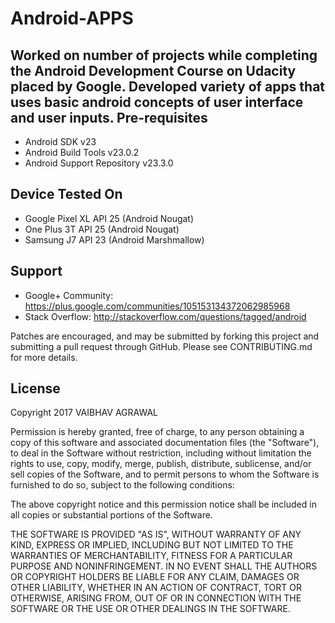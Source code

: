 # Android-APPS
Worked on number of projects while completing the Android Development Course on Udacity placed by Google. Developed variety of apps that uses basic android concepts of user interface and user inputs.
Pre-requisites
--------------

- Android SDK v23
- Android Build Tools v23.0.2
- Android Support Repository v23.3.0

Device Tested On
---------------

- Google Pixel XL API 25 (Android Nougat)
- One Plus 3T API 25 (Android Nougat)
- Samsung J7 API 23 (Android Marshmallow)

Support
-------

- Google+ Community: https://plus.google.com/communities/105153134372062985968
- Stack Overflow: http://stackoverflow.com/questions/tagged/android

Patches are encouraged, and may be submitted by forking this project and
submitting a pull request through GitHub. Please see CONTRIBUTING.md for more details.

License
-------
Copyright 2017 VAIBHAV AGRAWAL

Permission is hereby granted, free of charge, to any person obtaining a copy of this software and associated documentation files (the "Software"), to deal in the Software without restriction, including without limitation the rights to use, copy, modify, merge, publish, distribute, sublicense, and/or sell copies of the Software, and to permit persons to whom the Software is furnished to do so, subject to the following conditions:

The above copyright notice and this permission notice shall be included in all copies or substantial portions of the Software.

THE SOFTWARE IS PROVIDED "AS IS", WITHOUT WARRANTY OF ANY KIND, EXPRESS OR IMPLIED, INCLUDING BUT NOT LIMITED TO THE WARRANTIES OF MERCHANTABILITY, FITNESS FOR A PARTICULAR PURPOSE AND NONINFRINGEMENT. IN NO EVENT SHALL THE AUTHORS OR COPYRIGHT HOLDERS BE LIABLE FOR ANY CLAIM, DAMAGES OR OTHER LIABILITY, WHETHER IN AN ACTION OF CONTRACT, TORT OR OTHERWISE, ARISING FROM, OUT OF OR IN CONNECTION WITH THE SOFTWARE OR THE USE OR OTHER DEALINGS IN THE SOFTWARE.
